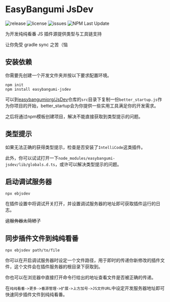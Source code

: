 # EasyBangumi JsDev

<p>
    <img alt="release" src="https://img.shields.io/github/v/release/easybangumiorg/JsDev" />
    <img alt="license" src="https://img.shields.io/github/license/easybangumiorg/JsDev" />
    <img alt="issues" src="https://img.shields.io/github/issues/easybangumiorg/JsDev" />
    <img alt="NPM Last Update" src="https://img.shields.io/npm/last-update/easybangumi-jsdev">
</p>

为开发纯纯看番 JS 插件源提供类型与工具链支持

让你免受 gradle sync 之苦（恼

## 安装依赖

你需要先创建一个开发文件夹并按以下要求配置环境。

```shell
npm init
npm install easybangumi-jsdev
```

可以到[easybangumiorg/JsDev](https://github.com/easybangumiorg/JsDev)仓库的`src`目录下复制一份`better_startup.js`作为你项目的开始，better_startup会为你提供一些实用工具满足你的开发需求。

之后将通过npm模板创建项目，解决不能直接获取到类型提示的问题。

## 类型提示

如果无法正确的获得类型提示，检查是否安装了`IntelliCode`这类插件。

此外，你可以试试打开一下`node_modules/easybangumi-jsdev/lib/globals.d.ts`，或许可以解决类型提示的问题。

## 启动调试服务器

```shell
npx ebjsdev
```

在插件设置中将调试开关打开，并设置调试服务器的地址即可获取插件运行的日志。

~~这服务器太简陋了~~

## 同步插件文件到纯纯看番

```shell
npx ebjsdev path/to/file
```

你可以在开启调试服务器时设定一个文件路径，用于即时的传递你新修改的插件文件，这个文件会在插件服务器的根目录下获取到。

你也可以在浏览器中直接打开命令行给出的地址查看文件是否被正确的传递。

在`纯纯看番->更多->番源管理->扩展->上方加号->JS文件URL`中设定开发服务器地址即可快速同步插件文件到纯纯看番。
